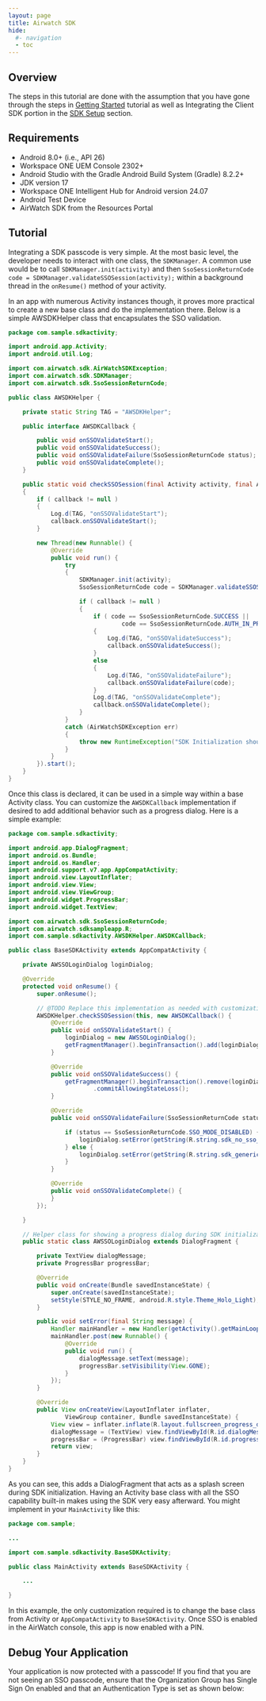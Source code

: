 ```yaml
---
layout: page
title: Airwatch SDK
hide:
  #- navigation
  - toc
---
```


## Overview

The steps in this tutorial are done with the assumption that you have gone through the steps in [Getting Started](../getting-started.md) tutorial as well as Integrating the Client SDK portion in the [SDK Setup](../SDK-Setup.md) section.

## Requirements

- Android 8.0+ (i.e., API 26)
- Workspace ONE UEM Console 2302+
- Android Studio with the Gradle Android Build System (Gradle) 8.2.2+
- JDK version 17
- Workspace ONE Intelligent Hub for Android version 24.07
- Android Test Device
- AirWatch SDK from the Resources Portal

## Tutorial

Integrating a SDK passcode is very simple. At the most basic level, the developer needs to interact with one class, the `SDKManager`. A common use would be to call `SDKManager.init(activity)` and then `SsoSessionReturnCode code = SDKManager.validateSSOSession(activity);` within a background thread in the `onResume()` method of your activity.

In an app with numerous Activity instances though, it proves more practical to create a new base class and do the implementation there. Below is a simple AWSDKHelper class that encapsulates the SSO validation.

```JAVA
package com.sample.sdkactivity;

import android.app.Activity;
import android.util.Log;

import com.airwatch.sdk.AirWatchSDKException;
import com.airwatch.sdk.SDKManager;
import com.airwatch.sdk.SsoSessionReturnCode;

public class AWSDKHelper {

    private static String TAG = "AWSDKHelper";

    public interface AWSDKCallback {

        public void onSSOValidateStart();
        public void onSSOValidateSuccess();
        public void onSSOValidateFailure(SsoSessionReturnCode status);
        public void onSSOValidateComplete();
    }

    public static void checkSSOSession(final Activity activity, final AWSDKCallback callback)
    {
        if ( callback != null )
        {
            Log.d(TAG, "onSSOValidateStart");
            callback.onSSOValidateStart();
        }

        new Thread(new Runnable() {
            @Override
            public void run() {
                try
                {
                    SDKManager.init(activity);
                    SsoSessionReturnCode code = SDKManager.validateSSOSession(activity);

                    if ( callback != null )
                    {
                        if ( code == SsoSessionReturnCode.SUCCESS ||
                                code == SsoSessionReturnCode.AUTH_IN_PROGRESS  )
                        {
                            Log.d(TAG, "onSSOValidateSuccess");
                            callback.onSSOValidateSuccess();
                        }
                        else
                        {
                            Log.d(TAG, "onSSOValidateFailure");
                            callback.onSSOValidateFailure(code);
                        }
                        Log.d(TAG, "onSSOValidateComplete");
                        callback.onSSOValidateComplete();
                    }
                }
                catch (AirWatchSDKException err)
                {
                    throw new RuntimeException("SDK Initialization should not fail but did!");
                }
            }
        }).start();
    }
}
```

Once this class is declared, it can be used in a simple way within a base Activity class. You can customize the `AWSDKCallback` implementation if desired to add additional behavior such as a progress dialog. Here is a simple example:

```JAVA
package com.sample.sdkactivity;

import android.app.DialogFragment;
import android.os.Bundle;
import android.os.Handler;
import android.support.v7.app.AppCompatActivity;
import android.view.LayoutInflater;
import android.view.View;
import android.view.ViewGroup;
import android.widget.ProgressBar;
import android.widget.TextView;

import com.airwatch.sdk.SsoSessionReturnCode;
import com.airwatch.sdksampleapp.R;
import com.sample.sdkactivity.AWSDKHelper.AWSDKCallback;

public class BaseSDKActivity extends AppCompatActivity {

    private AWSSOLoginDialog loginDialog;

    @Override
    protected void onResume() {
        super.onResume();

        // @TODO Replace this implementation as needed with customizations for your app
        AWSDKHelper.checkSSOSession(this, new AWSDKCallback() {
            @Override
            public void onSSOValidateStart() {
                loginDialog = new AWSSOLoginDialog();
                getFragmentManager().beginTransaction().add(loginDialog, "Checking").commit();
            }

            @Override
            public void onSSOValidateSuccess() {
                getFragmentManager().beginTransaction().remove(loginDialog)
                        .commitAllowingStateLoss();
            }

            @Override
            public void onSSOValidateFailure(SsoSessionReturnCode status) {

                if (status == SsoSessionReturnCode.SSO_MODE_DISABLED) {
                    loginDialog.setError(getString(R.string.sdk_no_sso_error));
                } else {
                    loginDialog.setError(getString(R.string.sdk_generic_error));
                }
            }

            @Override
            public void onSSOValidateComplete() {
            }
        });

    }

    // Helper class for showing a progress dialog during SDK initialization
    public static class AWSSOLoginDialog extends DialogFragment {

        private TextView dialogMessage;
        private ProgressBar progressBar;

        @Override
        public void onCreate(Bundle savedInstanceState) {
            super.onCreate(savedInstanceState);
            setStyle(STYLE_NO_FRAME, android.R.style.Theme_Holo_Light);
        }

        public void setError(final String message) {
            Handler mainHandler = new Handler(getActivity().getMainLooper());
            mainHandler.post(new Runnable() {
                @Override
                public void run() {
                    dialogMessage.setText(message);
                    progressBar.setVisibility(View.GONE);
                }
            });
        }

        @Override
        public View onCreateView(LayoutInflater inflater,
                ViewGroup container, Bundle savedInstanceState) {
            View view = inflater.inflate(R.layout.fullscreen_progress_dialog, container, false);
            dialogMessage = (TextView) view.findViewById(R.id.dialogMessage);
            progressBar = (ProgressBar) view.findViewById(R.id.progressBar);
            return view;
        }
    }
}
```

As you can see, this adds a DialogFragment that acts as a splash screen during SDK initialization. Having an Activity base class with all the SSO capability built-in makes using the SDK very easy afterward. You might implement in your `MainActivity` like this:

```JAVA
package com.sample;

...

import com.sample.sdkactivity.BaseSDKActivity;

public class MainActivity extends BaseSDKActivity {

    ...

}
```

In this example, the only customization required is to change the base class from Activity or `AppCompatActivity` to `BaseSDKActivity`. Once SSO is enabled in the AirWatch console, this app is now enabled with a PIN.

## Debug Your Application

Your application is now protected with a passcode! If you find that you are not seeing an SSO passcode, ensure that the Organization Group has Single Sign On enabled and that an Authentication Type is set as shown below:
